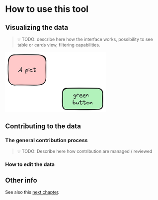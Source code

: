 # How to use this tool

## Visualizing the data 

> 💡 TODO: describe here how the interface works, possibility to see table or cards view, filtering capabilities.

![Sample picture with alt text](picts/sample-pict.excalidraw.png)

## Contributing to the data

### The general contribution process

> 💡 TODO: Describe here how contribution are managed / reviewed

### How to edit the data

## Other info

See also this [next chapter](how-to-something-else.md).